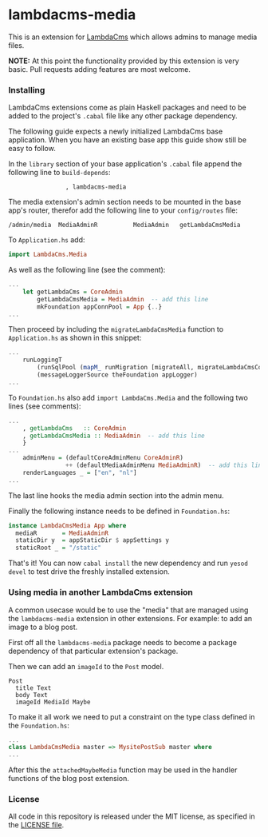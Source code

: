 lambdacms-media
===============

This is an extension for [LambdaCms](http://lambdacms.org) which allows admins to
manage media files.

**NOTE:** At this point the functionality provided by this extension is very basic.
Pull requests adding features are most welcome.


### Installing

LambdaCms extensions come as plain Haskell packages and need to be added to the
project's `.cabal` file like any other package dependency.

The following guide expects a newly initialized LambdaCms base application.
When you have an existing base app this guide show still be easy to follow.

In the `library` section of your base application's `.cabal` file append the following
line to `build-depends`:

```
                , lambdacms-media
```

The media extension's admin section needs to be mounted in the base app's
router, therefor add the following line to your `config/routes` file:

```
/admin/media  MediaAdminR          MediaAdmin   getLambdaCmsMedia
```

To `Application.hs` add:

```haskell
import LambdaCms.Media
```

As well as the following line (see the comment):

```haskell
...
    let getLambdaCms = CoreAdmin
        getLambdaCmsMedia = MediaAdmin  -- add this line
        mkFoundation appConnPool = App {..}
...
```

Then proceed by including the `migrateLambdaCmsMedia` function to `Application.hs`
as shown in this snippet:

```haskell
...
    runLoggingT
        (runSqlPool (mapM_ runMigration [migrateAll, migrateLambdaCmsCore, migrateLambdaCmsMedia]) pool)
        (messageLoggerSource theFoundation appLogger)
...
```


To `Foundation.hs` also add `import LambdaCms.Media` and the following two
lines (see comments):

```haskell
...
    , getLambdaCms   :: CoreAdmin
    , getLambdaCmsMedia :: MediaAdmin  -- add this line
    }
...
    adminMenu = (defaultCoreAdminMenu CoreAdminR)
                ++ (defaultMediaAdminMenu MediaAdminR)  -- add this line
    renderLanguages _ = ["en", "nl"]
...
```

The last line hooks the media admin section into the admin menu.

Finally the following instance needs to be defined in `Foundation.hs`:

```haskell
instance LambdaCmsMedia App where
  mediaR       = MediaAdminR
  staticDir y  = appStaticDir $ appSettings y
  staticRoot _ = "/static"
```


That's it! You can now `cabal install` the new dependency and run
`yesod devel` to test drive the freshly installed extension.


### Using media in another LambdaCms extension

A common usecase would be to use the "media" that are managed using the
`lambdacms-media` extension in other extensions. For example: to add an
image to a blog post.

First off all the `lambdacms-media` package needs to become a package
dependency of that particular extension's package.

Then we can add an `imageId` to the `Post` model.

```
Post
  title Text
  body Text
  imageId MediaId Maybe
```

To make it all work we need to put a constraint on the type class
defined in the `Foundation.hs`:

```haskell
...
class LambdaCmsMedia master => MysitePostSub master where
...
```

After this the `attachedMaybeMedia` function may be used in the
handler functions of the blog post extension.


### License

All code in this repository is released under the MIT license, as specified
in the [LICENSE file](https://github.com/lambdacms/lambdacms/blob/master/LICENSE).


